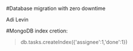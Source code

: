 #Database migration with zero downtime

Adi Levin

#MongoDB index cretion:

> db.tasks.createIndex({'assignee':1,'done':1})